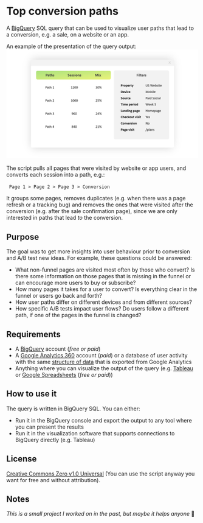 # Top conversion paths
A [BigQuery](https://cloud.google.com/bigquery/) SQL query that can be used to visualize user paths that lead to a conversion, e.g. a sale, on a website or an app.

An example of the presentation of the query output:
<img src="visualization.png" width="750">

The script pulls all pages that were visited by website or app users, and converts each session into a path, e.g.:

` Page 1 > Page 2 > Page 3 > Conversion`

It groups some pages, removes duplicates (e.g. when there was a page refresh or a tracking bug) and removes the ones that were visited after the conversion (e.g. after the sale confirmation page), since we are only interested in paths that lead _to_ the conversion.

## Purpose

The goal was to get more insights into user behaviour prior to conversion and A/B test new ideas. For example, these questions could be answered:
- What non-funnel pages are visited most often by those who convert? Is there some information on those pages that is missing in the funnel or can encourage more users to buy or subscribe?
- How many pages it takes for a user to convert? Is everything clear in the funnel or users go back and forth?
- How user paths differ on different devices and from different sources?
- How specific A/B tests impact user flows? Do users follow a different path, if one of the pages in the funnel is changed?

## Requirements

- A [BigQuery](https://cloud.google.com/bigquery) account (_free or paid_)
- A [Google Analytics 360](https://marketingplatform.google.com/about/analytics-360/) account (_paid_) or a database of user activity with the same [structure of data](https://support.google.com/analytics/answer/3437719?hl=en) that is exported from Google Analytics
- Anything where you can visualize the output of the query (e.g. [Tableau](https://www.tableau.com/) or [Google Spreadsheets](https://www.google.com/drive/) (_free or paid_))

## How to use it

The query is written in BigQuery SQL. You can either:
- Run it in the BigQuery console and export the output to any tool where you can present the results
- Run it in the visualization software that supports connections to BigQuery directly (e.g. Tableau)

## License
[Creative Commons Zero v1.0 Universal](https://choosealicense.com/licenses/cc0-1.0/)
(You can use the script anyway you want for free and without attribution).

## Notes

_This is a small project I worked on in the past, but maybe it helps anyone_ 🙂
